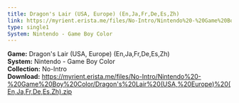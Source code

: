 ```yaml
---
title: Dragon's Lair (USA, Europe) (En,Ja,Fr,De,Es,Zh)
link: https://myrient.erista.me/files/No-Intro/Nintendo%20-%20Game%20Boy%20Color/Dragon's%20Lair%20(USA,%20Europe)%20(En,Ja,Fr,De,Es,Zh).zip
type: single1
System: Nintendo - Game Boy Color
---
```

<b>Game:</b> Dragon's Lair (USA, Europe) (En,Ja,Fr,De,Es,Zh)<br>
<b>System:</b> Nintendo - Game Boy Color<br>
<b>Collection:</b> No-Intro<br>
<b>Download:</b> https://myrient.erista.me/files/No-Intro/Nintendo%20-%20Game%20Boy%20Color/Dragon's%20Lair%20(USA,%20Europe)%20(En,Ja,Fr,De,Es,Zh).zip
